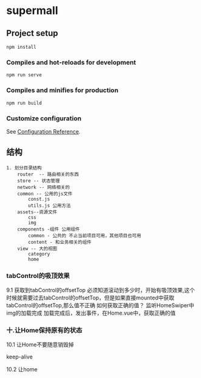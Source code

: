 # supermall

## Project setup
```
npm install
```

### Compiles and hot-reloads for development
```
npm run serve
```

### Compiles and minifies for production
```
npm run build
```

### Customize configuration
See [Configuration Reference](https://cli.vuejs.org/config/).

## 结构
    1. 划分目录结构 
        router  -- 路由相关的东西
        store -- 状态管理
        network -- 网络相关的
        common -- 公用的js文件
            const.js
            utils.js 公用方法
        assets--资源文件
            css
            img
        components -组件 公用组件
            common - 公共的 不止当前项目可用，其他项目也可用
            content - 和业务相关的组件
        view -- 大的视图
            category
            home


### tabControl的吸顶效果

9.1 获取到tabControl的offsetTop
    必须知道滚动到多少时，开始有吸顶效果,这个时候就需要过去tabControl的offsetTop，但是如果直接mounted中获取tabControl的offsetTop,那么值不正确
    如何获取正确的值？
        监听HomeSwiper中img的加载完成
    加载完成后，发出事件，在Home.vue中，获取正确的值

### 十.让Home保持原有的状态

10.1 让Home不要随意销毁掉

keep-alive

10.2 让home



